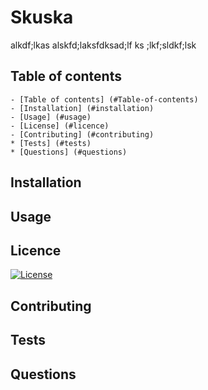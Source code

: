 
  # Skuska
  alkdf;lkas alskfd;laksfdksad;lf ks ;lkf;sldkf;lsk
  
  ## Table of contents

    - [Table of contents] (#Table-of-contents)
    - [Installation] (#installation)
    - [Usage] (#usage)
    - [License] (#licence)
    - [Contributing] (#contributing)
    * [Tests] (#tests)
    * [Questions] (#questions)


## Installation


## Usage


## Licence
[![License](https://opensource.org/licenses/Apache-2.0)](https://img.shields.io/badge/License-Apache_2.0-blue.svg)

## Contributing


## Tests


## Questions
